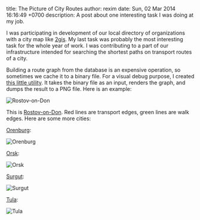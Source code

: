 title: The Picture of City Routes
author: rexim
date: Sun, 02 Mar 2014 16:16:49 +0700
description: A post about one interesting task I was doing at my job.

I was participating in development of our local directory of
organizations with a city map like [2gis](http://2gis.com/). My last
task was probably the most interesting task for the whole year of
work. I was contributing to a part of our infrastructure intended for
searching the shortest paths on transport routes of a city.

Building a route graph from the database is an expensive operation, so
sometimes we cache it to a binary file. For a visual debug purpose, I
created
[this little utility](https://github.com/rexim/routes-drawer). It
takes the binary file as an input, renders the graph, and dumps the
result to a PNG file. Here is an example:

![Rostov-on-Don](/images/rostov-on-don.png)

This is
[Rostov-on-Don](http://en.wikipedia.org/wiki/Rostov-on-Don). Red lines
are transport edges, green lines are walk edges. Here are some more
cities:

[Orenburg](http://en.wikipedia.org/wiki/Orenburg):

![Orenburg](/images/orenburg.png)

[Orsk](http://en.wikipedia.org/wiki/Orsk):

![Orsk](/images/orsk.png)

[Surgut](http://en.wikipedia.org/wiki/Surgut):

![Surgut](/images/surgut.png)

[Tula](http://en.wikipedia.org/wiki/Tula,_Russia):

![Tula](/images/tula.png)

